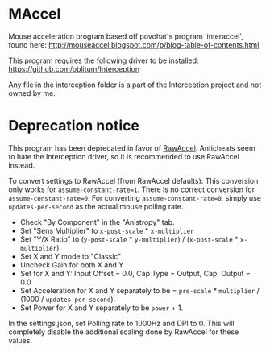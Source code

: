 # MAccel
Mouse acceleration program based off povohat's program 'interaccel', found here: http://mouseaccel.blogspot.com/p/blog-table-of-contents.html

This program requires the following driver to be installed:
https://github.com/oblitum/Interception

Any file in the interception folder is a part of the Interception project and not owned by me.


# Deprecation notice
This program has been deprecated in favor of [RawAccel](https://github.com/a1xd/rawaccel/blob/master/doc/Guide.md#installation).
Anticheats seem to hate the Interception driver, so it is recommended to use RawAccel instead.

To convert settings to RawAccel (from RawAccel defaults):
This conversion only works for `assume-constant-rate=1`. There is no correct conversion for `assume-constant-rate=0`.
For converting `assume-constant-rate=0`, simply use `updates-per-second` as the actual mouse polling rate.

- Check "By Component" in the "Anistropy" tab.
- Set "Sens Multiplier" to `x-post-scale` * `x-multiplier`
- Set "Y/X Ratio" to (`y-post-scale` * `y-multiplier`) / (`x-post-scale` * `x-multiplier`)
- Set X and Y mode to "Classic"
- Uncheck Gain for both X and Y
- Set for X and Y: Input Offset = 0.0, Cap Type = Output, Cap. Output = 0.0
- Set Acceleration for X and Y separately to be = `pre-scale` * `multiplier` / (1000 / `updates-per-second`).
- Set Power for X and Y separately to be `power` + 1.

In the settings.json, set Polling rate to 1000Hz and DPI to 0. This will completely disable the additional scaling
done by RawAccel for these values. 
